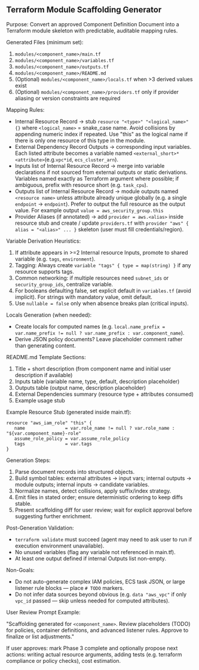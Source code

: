 ## Terraform Module Scaffolding Generator

Purpose: Convert an approved Component Definition Document into a Terraform module skeleton with predictable, auditable mapping rules.

Generated Files (minimum set):

1. `modules/<component_name>/main.tf`
2. `modules/<component_name>/variables.tf`
3. `modules/<component_name>/outputs.tf`
4. `modules/<component_name>/README.md`
5. (Optional) `modules/<component_name>/locals.tf` when >3 derived values exist
6. (Optional) `modules/<component_name>/providers.tf` only if provider aliasing or version constraints are required

Mapping Rules:

- Internal Resource Record → stub `resource "<type>" "<logical_name>" {}` where `<logical_name>` = snake_case name. Avoid collisions by appending numeric index if repeated. Use "this" as the logical name if there is only one resource of this type in the module.
- External Dependency Record Outputs → corresponding input variables. Each listed attribute becomes a variable named `<external_short>*<attribute>`(e.g.`vpc*id`, `ecs_cluster_arn`).
- Inputs list of Internal Resource Record → merge into variable declarations if not sourced from external outputs or static derivations. Variables named exactly as Terraform argument where possible; if ambiguous, prefix with resource short (e.g. `task_cpu`).
- Outputs list of Internal Resource Record → module outputs named `<resource name>` unless attribute already unique globally (e.g. a single `endpoint` → `endpoint`). Prefer to output the full resource as the output value. For example output `value = aws_security_group.this`
- Provider Aliases (if annotated) → add `provider = aws.<alias>` inside resource stub and create / update `providers.tf` with `provider "aws" { alias = "<alias>" ... }` skeleton (user must fill credentials/region).

Variable Derivation Heuristics:

1. If attribute appears in >=2 Internal resource Inputs, promote to shared variable (e.g. `tags`, `environment`).
2. Tagging: Always create `variable "tags" { type = map(string) }` if any resource supports tags.
3. Common networking: if multiple resources need `subnet_ids` or `security_group_ids`, centralize variable.
4. For booleans defaulting false, set explicit default in `variables.tf` (avoid implicit). For strings with mandatory value, omit default.
5. Use `nullable = false` only when absence breaks plan (critical inputs).

Locals Generation (when needed):

- Create locals for computed names (e.g. `local.name_prefix = var.name_prefix != null ? var.name_prefix : var.component_name`).
- Derive JSON policy documents? Leave placeholder comment rather than generating content.

README.md Template Sections:

1. Title + short description (from component name and initial user description if available)
2. Inputs table (variable name, type, default, description placeholder)
3. Outputs table (output name, description placeholder)
4. External Dependencies summary (resource type + attributes consumed)
5. Example usage stub

Example Resource Stub (generated inside main.tf):

```
resource "aws_iam_role" "this" {
   name               = var.role_name != null ? var.role_name : "${var.component_name}-role"
   assume_role_policy = var.assume_role_policy
   tags               = var.tags
}
```

Generation Steps:

1. Parse document records into structured objects.
2. Build symbol tables: external attributes → input vars; internal outputs → module outputs; internal inputs → candidate variables.
3. Normalize names, detect collisions, apply suffix/index strategy.
4. Emit files in stated order; ensure deterministic ordering to keep diffs stable.
5. Present scaffolding diff for user review; wait for explicit approval before suggesting further enrichment.

Post-Generation Validation:

- `terraform validate` must succeed (agent may need to ask user to run if execution environment unavailable).
- No unused variables (flag any variable not referenced in main.tf).
- At least one output defined if internal Outputs list non-empty.

Non-Goals:

- Do not auto-generate complex IAM policies, ECS task JSON, or large listener rule blocks — place `# TODO` markers.
- Do not infer data sources beyond obvious (e.g. `data "aws_vpc"` if only `vpc_id` passed — skip unless needed for computed attributes).

User Review Prompt Example:

"Scaffolding generated for `<component_name>`. Review placeholders (TODO) for policies, container definitions, and advanced listener rules. Approve to finalize or list adjustments."

If user approves: mark Phase 3 complete and optionally propose next actions: writing actual resource arguments, adding tests (e.g. terraform compliance or policy checks), cost estimation.
